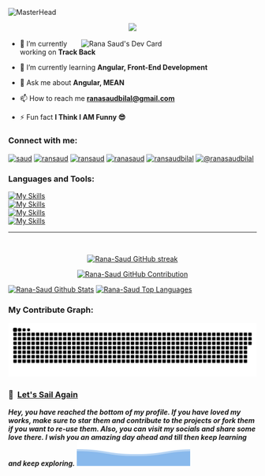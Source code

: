 ![MasterHead](https://skwebdesigner.co.in/wp-content/uploads/2022/04/banner-bg.gif)

<p align="center"><img src="https://readme-typing-svg.herokuapp.com/?font=Mitr&color=E88335&size=20&center=true&vCenter=true&lines=Hi+I'm+Rana+Saud+Front-End+Developer+!!;Welcome+to+my+Profile+!!;I+am+open-minded+and+eager+to+learn;Interested+in+anything+Tech...;Have+a+nice+day+ahead+!!"></p>

<!-- <img align="right" alt="Coding" width="400" src="https://cdn.dribbble.com/userupload/3004204/file/original-a03b5e672824cdc769fe1c0ce574d6d8.gif"/> -->
<a href="https://app.daily.dev/ranasaud" rel="nofollow"><img align="right" src="https://camo.githubusercontent.com/f2662d51dc65c679714fb6504ded9376176d708e665aff827fa034f8c50148a5/68747470733a2f2f6170692e6461696c792e6465762f64657663617264732f76322f3537646d484959324a64453670775a6d684476644b2e706e673f747970653d64656661756c7426723d7a6d71" width="356" alt="Rana Saud's Dev Card" data-canonical-src="https://api.daily.dev/devcards/v2/57dmHIY2JdE6pwZmhDvdK.png?type=default&amp;r=zmq" style="max-width: 100%;"></a>


- 🔭 I’m currently working on **Track Back**

- 🌱 I’m currently learning **Angular, Front-End Development**

- 💬 Ask me about **Angular, MEAN**

- 📫 How to reach me **ranasaudbilal@gmail.com**

- ⚡ Fun fact **I Think I AM Funny 😎**

<h3 align="left">Connect with me:</h3>
<p align="left">
<a href="https://codepen.io/saud" target="blank"><img align="center" src="https://raw.githubusercontent.com/rahuldkjain/github-profile-readme-generator/master/src/images/icons/Social/codepen.svg" alt="saud" height="30" width="40" /></a>
<a href="https://www.linkedin.com/in/rana-saud-bilal/" target="blank"><img align="center" src="https://raw.githubusercontent.com/rahuldkjain/github-profile-readme-generator/master/src/images/icons/Social/linked-in-alt.svg" alt="ransaud" height="30" width="40" /></a>
<a href="https://web.facebook.com/ranasaudbilal" target="blank"><img align="center" src="https://raw.githubusercontent.com/rahuldkjain/github-profile-readme-generator/master/src/images/icons/Social/facebook.svg" alt="ransaud" height="30" width="40" /></a>
<a href="https://instagram.com/ranasaudbilal" target="blank"><img align="center" src="https://raw.githubusercontent.com/rahuldkjain/github-profile-readme-generator/master/src/images/icons/Social/instagram.svg" alt="ranasaud" height="30" width="40" /></a>
<a href="https://www.leetcode.com/ransaudbilal" target="blank"><img align="center" src="https://raw.githubusercontent.com/rahuldkjain/github-profile-readme-generator/master/src/images/icons/Social/leet-code.svg" alt="ransaudbilal" height="30" width="40" /></a>
<a href="https://www.hackerearth.com/@ranasaudbilal" target="blank"><img align="center" src="https://raw.githubusercontent.com/rahuldkjain/github-profile-readme-generator/master/src/images/icons/Social/hackerearth.svg" alt="@ranasaudbilal" height="30" width="40" /></a>
</p>

<h3 align="left">Languages and Tools:</h3>

 [![My Skills](https://skillicons.dev/icons?i=html,css,scss,bootstrap,svg,pug,jquery,js,&perline=12)](https://portfolio-2ip.pages.dev/)
<br/>
[![My Skills](https://skillicons.dev/icons?i=ts,angular,express,mongodb,nodejs,reactivex,mysql,laravel,&perline=12)](https://portfolio-2ip.pages.dev/)
<br/>
[![My Skills](https://skillicons.dev/icons?i=firebase,postman,git,github,bitbucket,vscode,sublime,windows,&perline=12)](https://portfolio-2ip.pages.dev/)
<br/>
[![My Skills](https://skillicons.dev/icons?i=,powershell,md,npm,stackoverflow,devto,htmx,&perline=12)](https://portfolio-2ip.pages.dev/)

<hr/>
<br/>

<p align="center">
  <a href="https://github.com/Rana-Saud">
    <img src="https://github-readme-streak-stats.herokuapp.com/?user=Rana-Saud&theme=radical&border=7F3FBF&background=0D1117" alt="Rana-Saud GitHub streak"/>
  </a>
</p>

<p align="center">
  <a href="https://github.com/alsiam">
    <img src="https://github-profile-summary-cards.vercel.app/api/cards/profile-details?username=Rana-Saud&theme=radical" alt="Rana-Saud GitHub Contribution"/>
  </a>
</p>

<a> 
    <a href="https://github.com/Rana-Saud"><img alt="Rana-Saud Github Stats" src="https://denvercoder1-github-readme-stats.vercel.app/api?username=Rana-Saud&show_icons=true&count_private=true&theme=react&border_color=7F3FBF&bg_color=0D1117&title_color=F85D7F&icon_color=F8D866" height="192px" width="49.5%"/></a>
  <a href="https://github.com/Rana-Saud"><img alt="Rana-Saud Top Languages" src="https://denvercoder1-github-readme-stats.vercel.app/api/top-langs/?username=Rana-Saud&langs_count=8&layout=compact&theme=react&border_color=7F3FBF&bg_color=0D1117&title_color=F85D7F&icon_color=F8D866" height="192px" width="49.5%"/></a>
  <br/>
</a>


<h3 align="left">My Contribute Graph:</h3>

<picture>
  <source media="(prefers-color-scheme: dark)" srcset="https://raw.githubusercontent.com/Rana-Saud/Rana-Saud/output/github-contribution-grid-snake-dark.svg">
  <source media="(prefers-color-scheme: light)" srcset="https://raw.githubusercontent.com/Rana-Saud/Rana-Saud/output/github-contribution-grid-snake.svg">
  <img alt="github contribution grid snake animation" src="https://raw.githubusercontent.com/Rana-Saud/Rana-Saud/output/github-contribution-grid-snake.svg">
</picture>


### 🚢 &nbsp;<a href="#" class="scrollUpButton">Let's Sail Again</a>
<b> <i align="left">Hey, you have reached the bottom of my profile. If you have loved my works, make sure to star them and contribute to the projects or fork them if you want to re-use them. Also, you can visit my socials and share some love there. I wish you an amazing day ahead and till then keep learning and keep exploring.</i> </b>
<img src ="https://github.com/Swpn0neel/Swpn0neel/blob/main/assests/bottom.svg">
